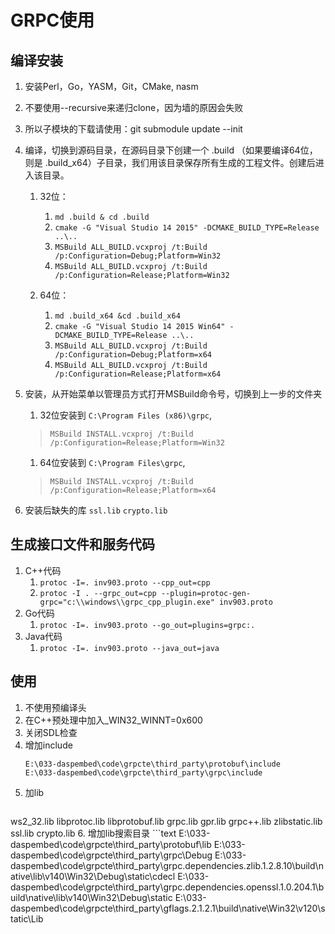 
# GRPC使用

## 编译安装

1. 安装Perl，Go，YASM，Git，CMake, nasm 
2. 不要使用--recursive来递归clone，因为墙的原因会失败
3. 所以子模块的下载请使用：git submodule update --init
4. 编译，切换到源码目录，在源码目录下创建一个 .build （如果要编译64位，则是 .build_x64）子目录，我们用该目录保存所有生成的工程文件。创建后进入该目录。
   1. 32位：
        1. `md .build & cd .build`
        2. `cmake -G "Visual Studio 14 2015" -DCMAKE_BUILD_TYPE=Release ..\..`
        3. `MSBuild ALL_BUILD.vcxproj /t:Build /p:Configuration=Debug;Platform=Win32`
        4. `MSBuild ALL_BUILD.vcxproj /t:Build /p:Configuration=Release;Platform=Win32`
       
   2. 64位：
        1. `md .build_x64 &cd .build_x64`
        2. `cmake -G "Visual Studio 14 2015 Win64" -DCMAKE_BUILD_TYPE=Release ..\..`
        3. `MSBuild ALL_BUILD.vcxproj /t:Build /p:Configuration=Debug;Platform=x64`
        4. `MSBuild ALL_BUILD.vcxproj /t:Build /p:Configuration=Release;Platform=x64`
5. 安装，从开始菜单以管理员方式打开MSBuild命令号，切换到上一步的文件夹
    1.  32位安装到 `C:\Program Files (x86)\grpc`, 
    > `MSBuild INSTALL.vcxproj /t:Build /p:Configuration=Release;Platform=Win32`

    1.  64位安装到 `C:\Program Files\grpc`, 
    > `MSBuild INSTALL.vcxproj /t:Build /p:Configuration=Release;Platform=x64`
6. 安装后缺失的库
  `ssl.lib` `crypto.lib`


## 生成接口文件和服务代码

1. C++代码
    1. `protoc -I=. inv903.proto --cpp_out=cpp`
   1. `protoc -I . --grpc_out=cpp --plugin=protoc-gen-grpc="c:\\windows\\grpc_cpp_plugin.exe" inv903.proto`
 1. Go代码
     1. `protoc -I=. inv903.proto --go_out=plugins=grpc:.`
2. Java代码
     1. `protoc -I=. inv903.proto --java_out=java`

## 使用

1. 不使用预编译头
2. 在C++预处理中加入_WIN32_WINNT=0x600
3. 关闭SDL检查
4. 增加include
   ```
   E:\033-daspembed\code\grpcte\third_party\protobuf\include
   E:\033-daspembed\code\grpcte\third_party\grpc\include
5. 加lib
   ```text
  ws2_32.lib
  libprotoc.lib
  libprotobuf.lib
  grpc.lib
  gpr.lib
  grpc++.lib
  zlibstatic.lib
  ssl.lib
  crypto.lib
6. 增加lib搜索目录
    ```text
    E:\033-daspembed\code\grpcte\third_party\protobuf\lib
  E:\033-daspembed\code\grpcte\third_party\grpc\Debug
  E:\033-daspembed\code\grpcte\third_party\grpc.dependencies.zlib.1.2.8.10\build\native\lib\v140\Win32\Debug\static\cdecl
  E:\033-daspembed\code\grpcte\third_party\grpc.dependencies.openssl.1.0.204.1\build\native\lib\v140\Win32\Debug\static
  E:\033-daspembed\code\grpcte\third_party\gflags.2.1.2.1\build\native\Win32\v120\static\Lib


<!--stackedit_data:
eyJoaXN0b3J5IjpbLTE1MDY3MTU4MzVdfQ==
-->